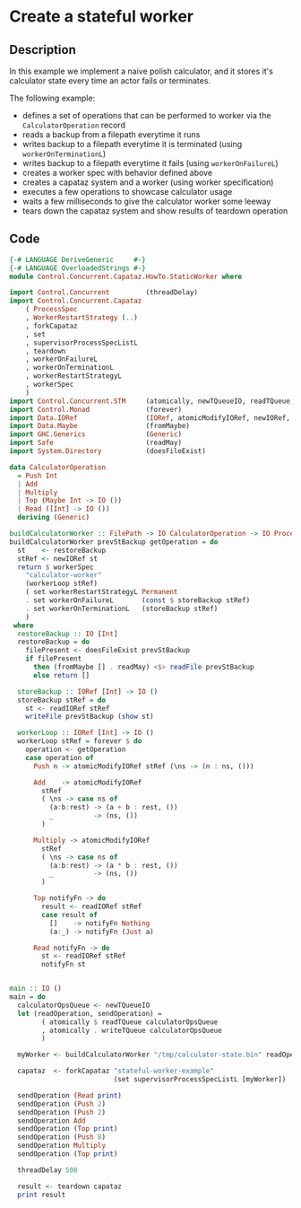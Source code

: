 # Create a stateful worker

## Description

In this example we implement a naive polish calculator, and it stores it's
calculator state every time an actor fails or terminates.

The following example:

* defines a set of operations that can be performed to worker via the
  `CalculatorOperation` record
* reads a backup from a filepath everytime it runs
* writes backup to a filepath everytime it is terminated (using `workerOnTerminationL`)
* writes backup to a filepath everytime it fails (using `workerOnFailureL`)
* creates a worker spec with behavior defined above
* creates a capataz system and a worker (using worker specification)
* executes a few operations to showcase calculator usage
* waits a few milliseconds to give the calculator worker some leeway
* tears down the capataz system and show results of teardown operation

## Code

```haskell
{-# LANGUAGE DeriveGeneric     #-}
{-# LANGUAGE OverloadedStrings #-}
module Control.Concurrent.Capataz.HowTo.StaticWorker where

import Control.Concurrent         (threadDelay)
import Control.Concurrent.Capataz
    ( ProcessSpec
    , WorkerRestartStrategy (..)
    , forkCapataz
    , set
    , supervisorProcessSpecListL
    , teardown
    , workerOnFailureL
    , workerOnTerminationL
    , workerRestartStrategyL
    , workerSpec
    )
import Control.Concurrent.STM     (atomically, newTQueueIO, readTQueue, writeTQueue)
import Control.Monad              (forever)
import Data.IORef                 (IORef, atomicModifyIORef, newIORef, readIORef)
import Data.Maybe                 (fromMaybe)
import GHC.Generics               (Generic)
import Safe                       (readMay)
import System.Directory           (doesFileExist)

data CalculatorOperation
  = Push Int
  | Add
  | Multiply
  | Top (Maybe Int -> IO ())
  | Read ([Int] -> IO ())
  deriving (Generic)

buildCalculatorWorker :: FilePath -> IO CalculatorOperation -> IO ProcessSpec
buildCalculatorWorker prevStBackup getOperation = do
  st    <- restoreBackup
  stRef <- newIORef st
  return $ workerSpec
    "calculator-worker"
    (workerLoop stRef)
    ( set workerRestartStrategyL Permanent
    . set workerOnFailureL       (const $ storeBackup stRef)
    . set workerOnTerminationL   (storeBackup stRef)
    )
 where
  restoreBackup :: IO [Int]
  restoreBackup = do
    filePresent <- doesFileExist prevStBackup
    if filePresent
      then (fromMaybe [] . readMay) <$> readFile prevStBackup
      else return []

  storeBackup :: IORef [Int] -> IO ()
  storeBackup stRef = do
    st <- readIORef stRef
    writeFile prevStBackup (show st)

  workerLoop :: IORef [Int] -> IO ()
  workerLoop stRef = forever $ do
    operation <- getOperation
    case operation of
      Push n -> atomicModifyIORef stRef (\ns -> (n : ns, ()))

      Add    -> atomicModifyIORef
        stRef
        ( \ns -> case ns of
          (a:b:rest) -> (a + b : rest, ())
          _          -> (ns, ())
        )

      Multiply -> atomicModifyIORef
        stRef
        ( \ns -> case ns of
          (a:b:rest) -> (a * b : rest, ())
          _          -> (ns, ())
        )

      Top notifyFn -> do
        result <- readIORef stRef
        case result of
          []    -> notifyFn Nothing
          (a:_) -> notifyFn (Just a)

      Read notifyFn -> do
        st <- readIORef stRef
        notifyFn st


main :: IO ()
main = do
  calculatorOpsQueue <- newTQueueIO
  let (readOperation, sendOperation) =
        ( atomically $ readTQueue calculatorOpsQueue
        , atomically . writeTQueue calculatorOpsQueue
        )

  myWorker <- buildCalculatorWorker "/tmp/calculator-state.bin" readOperation

  capataz  <- forkCapataz "stateful-worker-example"
                          (set supervisorProcessSpecListL [myWorker])

  sendOperation (Read print)
  sendOperation (Push 2)
  sendOperation (Push 2)
  sendOperation Add
  sendOperation (Top print)
  sendOperation (Push 8)
  sendOperation Multiply
  sendOperation (Top print)

  threadDelay 500

  result <- teardown capataz
  print result
```
